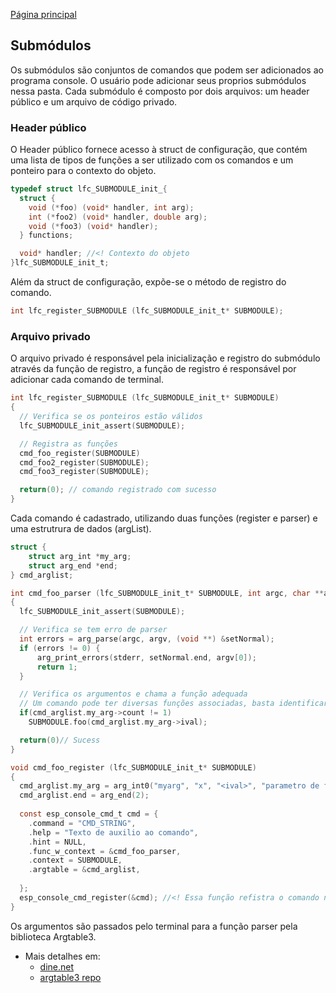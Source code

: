 [Página principal](https://github.com/jcradavelli/lfc/blob/main/README.md)

## Submódulos
Os submódulos são conjuntos de comandos que podem ser adicionados ao programa console.
O usuário pode adicionar seus proprios submódulos nessa pasta.
Cada submódulo é composto por dois arquivos: um header público e um arquivo de código privado.

### Header público
O Header público fornece acesso à struct de configuração, que contém uma lista de tipos de funções a ser utilizado com os comandos e um ponteiro para o contexto do objeto.

``` C
typedef struct lfc_SUBMODULE_init_{
  struct {
    void (*foo) (void* handler, int arg);
    int (*foo2) (void* handler, double arg);
    void (*foo3) (void* handler);
  } functions;

  void* handler; //<! Contexto do objeto
}lfc_SUBMODULE_init_t;
```

Além da struct de configuração, expõe-se o método de registro do comando.

``` C
int lfc_register_SUBMODULE (lfc_SUBMODULE_init_t* SUBMODULE);
```


### Arquivo privado
O arquivo privado é responsável pela inicialização e registro do submódulo através da função de registro, a função de registro é responsável por adicionar cada comando de terminal.

``` C
int lfc_register_SUBMODULE (lfc_SUBMODULE_init_t* SUBMODULE)
{
  // Verifica se os ponteiros estão válidos
  lfc_SUBMODULE_init_assert(SUBMODULE);

  // Registra as funções
  cmd_foo_register(SUBMODULE)
  cmd_foo2_register(SUBMODULE);
  cmd_foo3_register(SUBMODULE);

  return(0); // comando registrado com sucesso
}
```

Cada comando é cadastrado, utilizando duas funções (register e parser) e uma estrutrura de dados (argList).

``` C
struct {
    struct arg_int *my_arg;
    struct arg_end *end;
} cmd_arglist;

int cmd_foo_parser (lfc_SUBMODULE_init_t* SUBMODULE, int argc, char **argv)
{
  lfc_SUBMODULE_init_assert(SUBMODULE);

  // Verifica se tem erro de parser
  int errors = arg_parse(argc, argv, (void **) &setNormal);
  if (errors != 0) {
      arg_print_errors(stderr, setNormal.end, argv[0]);
      return 1;
  }

  // Verifica os argumentos e chama a função adequada
  // Um comando pode ter diversas funções associadas, basta identificar a função adequada a partir dos parametros enviados ou omitidos e seus valores
  if(cmd_arglist.my_arg->count != 1)
    SUBMODULE.foo(cmd_arglist.my_arg->ival);

  return(0)// Sucess
}

void cmd_foo_register (lfc_SUBMODULE_init_t* SUBMODULE)
{
  cmd_arglist.my_arg = arg_int0("myarg", "x", "<ival>", "parametro de foo");
  cmd_arglist.end = arg_end(2);
  
  const esp_console_cmd_t cmd = {
    .command = "CMD_STRING",
    .help = "Texto de auxilio ao comando",
    .hint = NULL,
    .func_w_context = &cmd_foo_parser,
    .context = SUBMODULE,
    .argtable = &cmd_arglist,
  
  };
  esp_console_cmd_register(&cmd); //<! Essa função refistra o comando no componente de console
}
```
Os argumentos são passados pelo terminal para a função parser pela biblioteca Argtable3.
* Mais detalhes em:
  - [dine.net](https://linux.die.net/man/3/argtable)
  - [argtable3 repo](https://github.com/argtable/argtable3)
